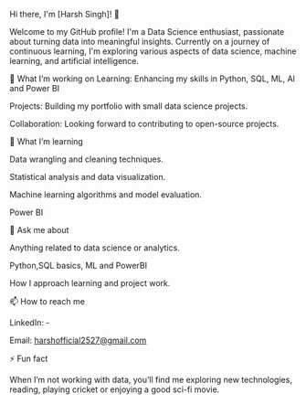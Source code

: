 Hi there, I'm [Harsh Singh]! 👋

Welcome to my GitHub profile! I'm a Data Science enthusiast, passionate about turning data into meaningful insights. Currently on a journey of continuous learning, I'm exploring various aspects of data science, machine learning, and artificial intelligence.

🔭 What I’m working on
Learning: Enhancing my skills in Python, SQL, ML, AI and Power BI

Projects: Building my portfolio with small data science projects.

Collaboration: Looking forward to contributing to open-source projects.

🌱 What I’m learning

Data wrangling and cleaning techniques.

Statistical analysis and data visualization.

Machine learning algorithms and model evaluation.

Power BI

💬 Ask me about

Anything related to data science or analytics.

Python,SQL basics, ML and PowerBI

How I approach learning and project work.

📫 How to reach me

LinkedIn: -

Email: harshofficial2527@gmail.com

⚡ Fun fact

When I’m not working with data, you’ll find me exploring new technologies, reading, playing cricket or enjoying a good sci-fi movie.

